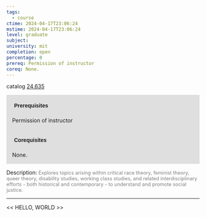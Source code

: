 ```yaml
---
tags:
  - course
ctime: 2024-04-17T23:06:24
mstime: 2024-04-17T23:06:24
level: graduate
subject: 
university: mit
completion: open
percentage: 0
prereq: Permission of instructor
coreq: None.
---
```


catalog [24.635](http://student.mit.edu/catalog/m24a.html#24.635)

<span style="display: block; padding: 15px; background-color: rgb(100, 100, 100, 0.2);"><font id="m_prereq2896_0" style="display: block; font-family: Arial, sans-serif; font-weight: bold; padding: 5px">Prerequisites</font><br><span id="prereq2896_0">Permission of instructor</span></span>
<span style="display: block; padding: 15px; background-color: rgb(100, 100, 100, 0.2);"><font id="m_coreq2896_0" style="display: block; font-family: Arial, sans-serif; font-weight: bold; padding: 5px">Corequisites</font><br><span id="coreq2896_0">None.</span></span>

<font style="">Description:</font>
<font style="color: grey; font-size: 0.8rem;">Explores topics arising within critical race theory, feminist theory, queer theory, disability studies, working class studies, and related interdisciplinary efforts - both historical and contemporary - to understand and promote social justice.</font>



---

<< HELLO, WORLD >>
